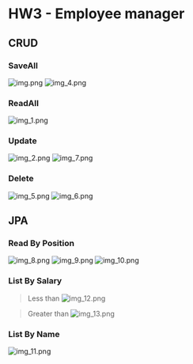 # HW3 - Employee manager

## CRUD
### SaveAll
![img.png](assets/img.png)
![img_4.png](assets/img_4.png)

### ReadAll
![img_1.png](assets/img_1.png)

### Update
![img_2.png](assets/img_2.png)
![img_7.png](assets/img_7.png)

### Delete
![img_5.png](assets/img_5.png)
![img_6.png](assets/img_6.png)

## JPA
### Read By Position
![img_8.png](assets/img_8.png)
![img_9.png](assets/img_9.png)
![img_10.png](assets/img_10.png)

### List By Salary
> Less than
![img_12.png](assets/img_12.png)

> Greater than
![img_13.png](assets/img_13.png)

### List By Name
![img_11.png](assets/img_11.png)